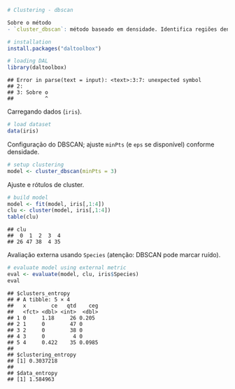 
``` r
# Clustering - dbscan

Sobre o método
- `cluster_dbscan`: método baseado em densidade. Identifica regiões densas separadas por áreas de baixa densidade; detecta ruído e clusters de formas arbitrárias.

# installation 
install.packages("daltoolbox")

# loading DAL
library(daltoolbox) 
```

```
## Error in parse(text = input): <text>:3:7: unexpected symbol
## 2: 
## 3: Sobre o
##          ^
```

Carregando dados (`iris`).

``` r
# load dataset
data(iris)
```

Configuração do DBSCAN; ajuste `minPts` (e `eps` se disponível) conforme densidade.

``` r
# setup clustering
model <- cluster_dbscan(minPts = 3)
```

Ajuste e rótulos de cluster.

``` r
# build model
model <- fit(model, iris[,1:4])
clu <- cluster(model, iris[,1:4])
table(clu)
```

```
## clu
##  0  1  2  3  4 
## 26 47 38  4 35
```

Avaliação externa usando `Species` (atenção: DBSCAN pode marcar ruído).

``` r
# evaluate model using external metric
eval <- evaluate(model, clu, iris$Species)
eval
```

```
## $clusters_entropy
## # A tibble: 5 × 4
##   x        ce   qtd    ceg
##   <fct> <dbl> <int>  <dbl>
## 1 0     1.18     26 0.205 
## 2 1     0        47 0     
## 3 2     0        38 0     
## 4 3     0         4 0     
## 5 4     0.422    35 0.0985
## 
## $clustering_entropy
## [1] 0.3037218
## 
## $data_entropy
## [1] 1.584963
```
